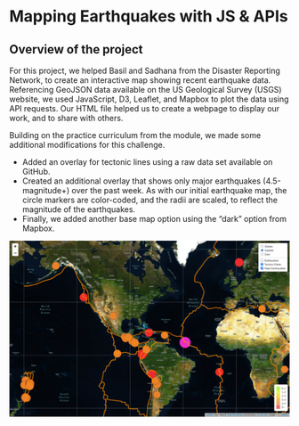 # Mapping Earthquakes with JS & APIs

## Overview of the project

For this project, we helped Basil and Sadhana from the Disaster Reporting Network, to create an interactive map showing recent earthquake data. Referencing GeoJSON data available on the US Geological Survey (USGS) website, we used JavaScript, D3, Leaflet, and Mapbox to plot the data using API requests. Our HTML file helped us to create a webpage to display our work, and to share with others.  

Building on the practice curriculum from the module, we made some additional modifications for this challenge.  

- Added an overlay for tectonic lines using a raw data set available on GitHub.  
- Created an additional overlay that shows only major earthquakes (4.5-magnitude+) over the past week. As with our initial earthquake map, the circle markers are color-coded, and the radii are scaled, to reflect the magnitude of the earthquakes.  
- Finally, we added another base map option using the “dark” option from Mapbox.  

![Earthquake map](/Earthquake_Challenge/Screenshots/earthquake_map.PNG)
